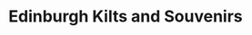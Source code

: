 ---
title: "Edinburgh Kilts and Souvenirs"
url: /edinburgh/edinburgh-kilts-and-souvenirs/
shop: Kleidung
---